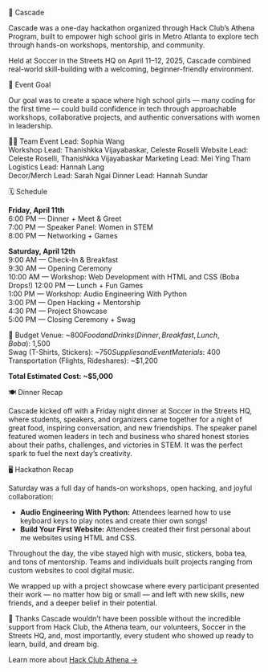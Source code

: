 🌊 Cascade

Cascade was a one-day hackathon organized through Hack Club’s Athena Program, built to empower high school girls in Metro Atlanta to explore tech through hands-on workshops, mentorship, and community.

Held at Soccer in the Streets HQ on April 11–12, 2025, Cascade combined real-world skill-building with a welcoming, beginner-friendly environment.

🎯 Event Goal

Our goal was to create a space where high school girls — many coding for the first time — could build confidence in tech through approachable workshops, collaborative projects, and authentic conversations with women in leadership.

👩‍💻 Team
Event Lead: Sophia Wang  
Workshop Lead: Thanishkka Vijayabaskar, Celeste Roselli
Website Lead: Celeste Roselli, Thanishkka Vijayabaskar
Marketing Lead: Mei Ying Tham  
Logistics Lead: Hannah Lang  
Decor/Merch Lead: Sarah Ngai
Dinner Lead: Hannah Sundar

🗓️ Schedule

**Friday, April 11th**  
6:00 PM — Dinner + Meet & Greet  
7:00 PM — Speaker Panel: Women in STEM  
8:00 PM — Networking + Games

**Saturday, April 12th**  
9:00 AM — Check-In & Breakfast  
9:30 AM — Opening Ceremony  
10:00 AM — Workshop: Web Development with HTML and CSS (Boba Drops!) 
12:00 PM — Lunch + Fun Games  
1:00 PM — Workshop: Audio Engineering With Python  
3:00 PM — Open Hacking + Mentorship  
4:30 PM — Project Showcase  
5:00 PM — Closing Ceremony + Swag

💸 Budget
Venue: ~$800  
Food and Drinks (Dinner, Breakfast, Lunch, Boba): ~$1,500  
Swag (T-Shirts, Stickers): ~$750  
Supplies and Event Materials: ~$400  
Transportation (Flights, Rideshares): ~$1,200  

**Total Estimated Cost: ~$5,000**

🍽️ Dinner Recap

Cascade kicked off with a Friday night dinner at Soccer in the Streets HQ, where students, speakers, and organizers came together for a night of great food, inspiring conversation, and new friendships. The speaker panel featured women leaders in tech and business who shared honest stories about their paths, challenges, and victories in STEM. It was the perfect spark to fuel the next day’s creativity.

🖥️ Hackathon Recap

Saturday was a full day of hands-on workshops, open hacking, and joyful collaboration:

- **Audio Engineering With Python:** Attendees learned how to use keyboard keys to play notes and create thier own songs!
- **Build Your First Website:** Attendees created their first personal about me websites using HTML and CSS.

Throughout the day, the vibe stayed high with music, stickers, boba tea, and tons of mentorship. Teams and individuals built projects ranging from custom websites to cool digital music.  

We wrapped up with a project showcase where every participant presented their work — no matter how big or small — and left with new skills, new friends, and a deeper belief in their potential.

🌟 Thanks
Cascade wouldn’t have been possible without the incredible support from Hack Club, the Athena team, our volunteers, Soccer in the Streets HQ, and, most importantly, every student who showed up ready to learn, build, and dream big.

Learn more about [Hack Club Athena →](https://athena.hackclub.com/events)
